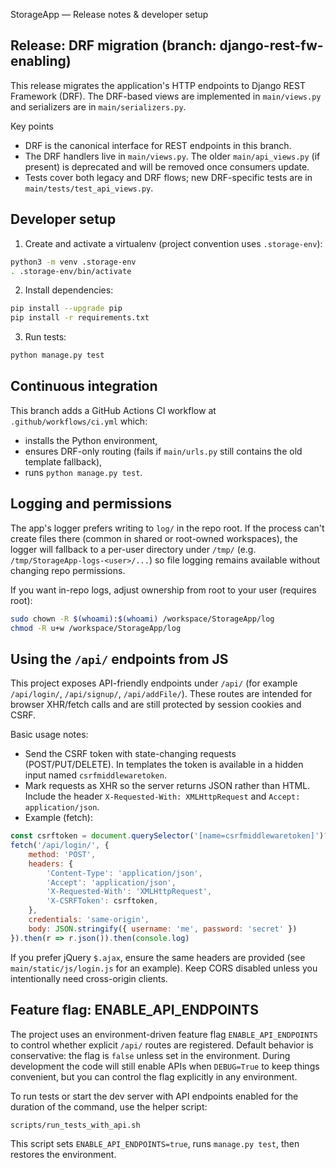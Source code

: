 StorageApp — Release notes & developer setup

Release: DRF migration (branch: django-rest-fw-enabling)
---------------------------------------------------
This release migrates the application's HTTP endpoints to Django REST Framework (DRF). The DRF-based views are implemented in `main/views.py` and serializers are in `main/serializers.py`.

Key points
 - DRF is the canonical interface for REST endpoints in this branch.
 - The DRF handlers live in `main/views.py`. The older `main/api_views.py` (if present) is deprecated and will be removed once consumers update.
 - Tests cover both legacy and DRF flows; new DRF-specific tests are in `main/tests/test_api_views.py`.

Developer setup
---------------
1. Create and activate a virtualenv (project convention uses `.storage-env`):

```bash
python3 -m venv .storage-env
. .storage-env/bin/activate
```

2. Install dependencies:

```bash
pip install --upgrade pip
pip install -r requirements.txt
```

3. Run tests:

```bash
python manage.py test
```

Continuous integration
----------------------
This branch adds a GitHub Actions CI workflow at `.github/workflows/ci.yml` which:
 - installs the Python environment,
 - ensures DRF-only routing (fails if `main/urls.py` still contains the old template fallback),
 - runs `python manage.py test`.

Logging and permissions
------------------------
The app's logger prefers writing to `log/` in the repo root. If the process can't create files there (common in shared or root-owned workspaces), the logger will fallback to a per-user directory under `/tmp/` (e.g. `/tmp/StorageApp-logs-<user>/...`) so file logging remains available without changing repo permissions.

If you want in-repo logs, adjust ownership from root to your user (requires root):

```bash
sudo chown -R $(whoami):$(whoami) /workspace/StorageApp/log
chmod -R u+w /workspace/StorageApp/log
```

Using the `/api/` endpoints from JS
----------------------------------

This project exposes API-friendly endpoints under `/api/` (for example `/api/login/`, `/api/signup/`, `/api/addFile/`). These routes are intended for browser XHR/fetch calls and are still protected by session cookies and CSRF.

Basic usage notes:

- Send the CSRF token with state-changing requests (POST/PUT/DELETE). In templates the token is available in a hidden input named `csrfmiddlewaretoken`.
- Mark requests as XHR so the server returns JSON rather than HTML. Include the header `X-Requested-With: XMLHttpRequest` and `Accept: application/json`.
- Example (fetch):

```js
const csrftoken = document.querySelector('[name=csrfmiddlewaretoken]')?.value || '';
fetch('/api/login/', {
	method: 'POST',
	headers: {
		'Content-Type': 'application/json',
		'Accept': 'application/json',
		'X-Requested-With': 'XMLHttpRequest',
		'X-CSRFToken': csrftoken,
	},
	credentials: 'same-origin',
	body: JSON.stringify({ username: 'me', password: 'secret' })
}).then(r => r.json()).then(console.log)
```

If you prefer jQuery `$.ajax`, ensure the same headers are provided (see `main/static/js/login.js` for an example). Keep CORS disabled unless you intentionally need cross-origin clients.

Feature flag: ENABLE_API_ENDPOINTS
---------------------------------

The project uses an environment-driven feature flag `ENABLE_API_ENDPOINTS` to control whether explicit `/api/` routes are registered. Default behavior is conservative: the flag is `false` unless set in the environment. During development the code will still enable APIs when `DEBUG=True` to keep things convenient, but you can control the flag explicitly in any environment.

To run tests or start the dev server with API endpoints enabled for the duration of the command, use the helper script:

```bash
scripts/run_tests_with_api.sh
```

This script sets `ENABLE_API_ENDPOINTS=true`, runs `manage.py test`, then restores the environment.
